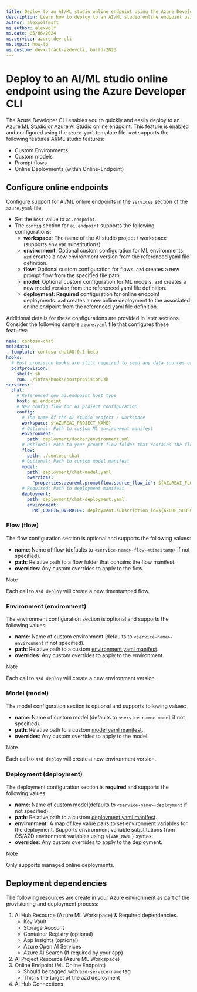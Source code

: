 ```yaml
---
title: Deploy to an AI/ML studio online endpoint using the Azure Developer CLI
description: Learn how to deploy to an AI/ML studio online endpoint using the Azure Developer CLI
author: alexwolfmsft
ms.author: alexwolf
ms.date: 05/06/2024
ms.service: azure-dev-cli
ms.topic: how-to
ms.custom: devx-track-azdevcli, build-2023
---
```


# Deploy to an AI/ML studio online endpoint using the Azure Developer CLI

The Azure Developer CLI enables you to quickly and easily deploy to an [Azure ML Studio](https://ml.azure.com) or [Azure AI Studio](https://ai.azure.com) online endpoint. This feature is enabled and configured using the `azure.yaml` template file. `azd` supports the following features AI/ML studio features:

* Custom Environments
* Custom models
* Prompt flows
* Online Deployments (within Online-Endpoint)

## Configure online endpoints

Configure support for AI/ML online endpoints in the `services` section of the `azure.yaml` file.

- Set the `host` value to `ai.endpoint`.
- The `config` section for `ai.endpoint` supports the following configurations:
  - **workspace**: The name of the AI studio project / workspace (supports env var substitutions).
  - **environment**: Optional custom configuration for ML environments. `azd` creates a new  environment version from the referenced yaml file definition.
  - **flow**: Optional custom configuration for flows. `azd` creates a new prompt flow from the specified file path.
  - **model**: Optional custom configuration for ML models. `azd` creates a new model version from the referenced yaml file definition.
  - **deployment**: **Required** configuration for online endpoint deployments. `azd` creates a new online deployment to the associated online endpoint from the referenced yaml file definition.

Additional details for these configurations are provided in later sections. Consider the following sample `azure.yaml` file that configures these features:

```yaml
name: contoso-chat
metadata:
  template: contoso-chat@0.0.1-beta
hooks:
  # Post provision hooks are still required to seed any data sources or create required search indexes
  postprovision:
    shell: sh
    run: ./infra/hooks/postprovision.sh
services:
  chat:
    # Referenced new ai.endpoint host type
    host: ai.endpoint
    # New config flow for AI project configuration
    config:
      # The name of the AI studio project / workspace
      workspace: ${AZUREAI_PROJECT_NAME}
      # Optional: Path to custom ML environment manifest
      environment:
        path: deployment/docker/environment.yml
      # Optional: Path to your prompt flow folder that contains the flow manifest
      flow:
        path: ./contoso-chat
      # Optional: Path to custom model manifest
      model:
        path: deployment/chat-model.yaml
        overrides:
          "properties.azureml.promptflow.source_flow_id": ${AZUREAI_FLOW_NAME}
      # Required: Path to deployment manifest
      deployment:
        path: deployment/chat-deployment.yaml
        environment:
          PRT_CONFIG_OVERRIDE: deployment.subscription_id=${AZURE_SUBSCRIPTION_ID},deployment.resource_group=${AZURE_RESOURCE_GROUP},deployment.workspace_name=${AZUREAI_PROJECT_NAME},deployment.endpoint_name=${AZUREAI_ENDPOINT_NAME},deployment.deployment_name=${AZUREAI_DEPLOYMENT_NAME}
```

### Flow (flow)

The flow configuration section is optional and supports the following values:

- **name**: Name of flow (defaults to `<service-name>-flow-<timestamp>` if not specified).
- **path**: Relative path to a flow folder that contains the flow manifest.
- **overrides**: Any custom overrides to apply to the flow.

> [!NOTE]
> Each call to `azd deploy` will create a new timestamped flow.

### Environment (environment)

The environment configuration section is optional and supports the following values:

- **name**: Name of custom environment (defaults to `<service-name>-environment` if not specified).
- **path**: Relative path to a custom [environment yaml manifest](https://learn.microsoft.com/en-us/azure/machine-learning/reference-yaml-environment?view=azureml-api-2).
- **overrides**: Any custom overrides to apply to the environment.

> [!NOTE]
> Each call to `azd deploy` will create a new environment version.

### Model (model)

The model configuration section is optional and supports following values:

- **name**: Name of custom model (defaults to `<service-name>-model` if not specified).
- **path**: Relative path to a custom [model yaml manifest](https://learn.microsoft.com/en-us/azure/machine-learning/reference-yaml-model?view=azureml-api-2).
- **overrides**: Any custom overrides to apply to the model.

> [!NOTE]
> Each call to `azd deploy` will create a new environment version.

### Deployment (deployment)

The deployment configuration section is **required** and supports the following values:

- **name**: Name of custom model(defaults to `<service-name>-deployment` if not specified).
- **path**: Relative path to a custom [deployment yaml manifest](https://learn.microsoft.com/en-us/azure/machine-learning/reference-yaml-deployment-managed-online?view=azureml-api-2).
- **environment**: A map of key value pairs to set environment variables for the deployment. Supports environment variable substitutions from OS/AZD environment variables using `${VAR_NAME}` syntax.
- **overrides**: Any custom overrides to apply to the deployment.

> [!NOTE]
> Only supports managed online deployments.

## Deployment dependencies

The following resources are create in your Azure environment as part of the provisioning and deployment process:

1. AI Hub Resource  (Azure ML Workspace) & Required dependencies.
   * Key Vault
   * Storage Account
   * Container Registry (optional)
   * App Insights (optional)
   * Azure Open AI Services
   * Azure AI Search (If required by your app)
2. AI Project Resource (Azure ML Workspace)
3. Online Endpoint (ML Online Endpoint)
   * Should be tagged with `azd-service-name` tag
   * This is the target of the azd deployment
4. AI Hub Connections

